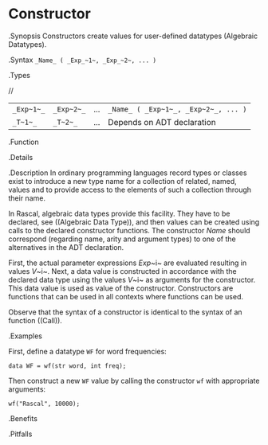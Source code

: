 # Constructor

.Synopsis
Constructors create values for user-defined datatypes (Algebraic Datatypes).

.Syntax
`_Name_ ( _Exp_~1~, _Exp_~2~, ... )`

.Types

//

|            |            |     |                                        |
| --- | --- | --- | --- |
| `_Exp~1~_` | `_Exp~2~_` | ... |  `_Name_ ( _Exp~1~_, _Exp~2~_, ... )`  |
| `_T~1~_`   | `_T~2~_`   | ... | Depends on ADT declaration           |


.Function

.Details

.Description
In ordinary programming languages record types or classes exist to introduce a new type name for a collection of related, 
named, values and to provide access to the elements of such a collection through their name. 

In Rascal, algebraic data types provide this facility. They have to be declared, see ((Algebraic Data Type)), and
then values can be created using calls to the declared constructor functions.
The constructor _Name_ should correspond (regarding name, arity and argument types) to one of the alternatives
in the ADT declaration.

First, the actual parameter expressions _Exp_~i~ are evaluated resulting in values _V_~i~.
Next, a data value is constructed in accordance with the declared data type
using the values _V_~i~ as arguments for the constructor. This data value is used as value of the constructor. 
Constructors are functions that can be used in all contexts where functions can be used.

Observe that the syntax of a constructor is identical to the syntax of an function ((Call)).

.Examples

First, define a datatype `WF` for word frequencies:
```rascal-shell,continue
data WF = wf(str word, int freq);
```
Then construct a new `WF` value by calling the constructor `wf` with appropriate arguments:
```rascal-shell,continue
wf("Rascal", 10000);
```

.Benefits

.Pitfalls

